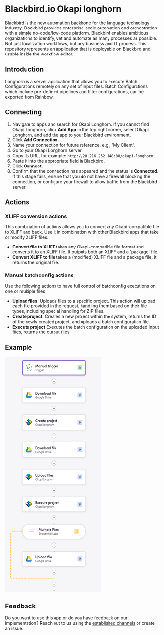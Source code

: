 # Blackbird.io Okapi longhorn

Blackbird is the new automation backbone for the language technology industry. Blackbird provides enterprise-scale automation and orchestration with a simple no-code/low-code platform. Blackbird enables ambitious organizations to identify, vet and automate as many processes as possible. Not just localization workflows, but any business and IT process. This repository represents an application that is deployable on Blackbird and usable inside the workflow editor.

## Introduction

<!-- begin docs -->

Longhorn is a server application that allows you to execute Batch Configurations remotely on any set of input files. Batch Configurations which include pre-defined pipelines and filter configurations, can be exported from Rainbow.

## Connecting

1. Navigate to apps and search for Okapi Longhorn. If you cannot find Okapi Longhorn, click **Add App** in the top right corner, select Okapi Longhorn, and add the app to your Blackbird environment.
2. Click **Add Connection**.
3. Name your connection for future reference, e.g., 'My Client'.
4. Go to your Okapi Longhorn server.
5. Copy its URL, for example: `http://28.216.252.148:88/okapi-longhorn`.
6. Paste it into the appropriate field in Blackbird.
7. Click **Connect**.
8. Confirm that the connection has appeared and the status is **Connected**. If this stage fails, ensure that you do not have a firewall blocking the connection, or configure your firewall to allow traffic from the Blackbird server.

## Actions

### XLIFF conversion actions

This combination of actions allows you to convert any Okapi-compatible file to XLIFF and back. Use it in combination with other Blackbird apps that take or modify XLIFF files.

- **Convert file to XLIFF** takes any Okapi-compatible file format and converts it to an XLIFF file. It outputs both an XLIFF and a 'package' file.
- **Convert XLIFF to file** takes a (modified) XLIFF file and a package file, it returns the original file.

### Manual batchconfig actions

Use the following actions to have full control of batchconfig executions on one or multiple files

- **Upload files**: Uploads files to a specific project. This action will upload each file provided in the request, handling them based on their file types, including special handling for ZIP files.
- **Create project**: Creates a new project within the system, returns the ID of the newly created project, and uploads a batch configuration file.
- **Execute project** Executes the batch configuration on the uploaded input files, returns the output files

## Example

![okapi-example-bird](image/README/okapi-example-bird.png)

## Feedback

Do you want to use this app or do you have feedback on our implementation? Reach out to us using the [established channels](https://www.blackbird.io/) or create an issue.

<!-- end docs -->
